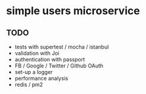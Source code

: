# simple users microservice

## TODO

- tests with supertest / mocha / istanbul
- validation with Joi
- authentication with passport
- FB / Google / Twitter / Github OAuth
- set-up a logger
- performance analysis
- redis / pm2
